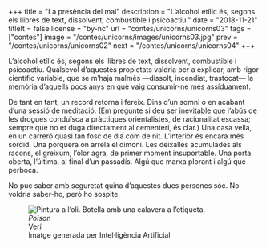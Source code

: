 +++
title = "La presència del mal"
description = "L’alcohol etílic és, segons els llibres de text, dissolvent, combustible i psicoactiu."
date = "2018-11-21"
titleIt = false
license = "by-nc"
url = "contes/unicorns/unicorns03"
tags = ["contes"]
image = "/contes/unicorns/images/unicorns03.jpg"
prev = "/contes/unicorns/unicorns02"
next = "/contes/unicorns/unicorns04"
+++

L’alcohol etílic és, segons els llibres de text, dissolvent, combustible i psicoactiu. Qualsevol d’aquestes propietats valdria per a explicar, amb rigor científic variable, que se m’haja malmès —dissolt, incendiat, trastocat— la memòria d’aquells pocs anys en què vaig consumir-ne més assíduament.

De tant en tant, un record retorna i fereix. Dins d’un somni o en acabant d’una sessió de meditació. (Em pregunte si deu ser inevitable que l’abús de les drogues conduïsca a pràctiques orientalistes, de racionalitat escassa; sempre que no et duga directament al cementeri, és clar.) Una casa vella, en un carreró quasi tan fosc de dia com de nit. L’interior és encara més sòrdid. Una porquera on arrela el dimoni. Les deixalles acumulades als racons, el greixum, l’olor agra, de primer moment insuportable. Una porta oberta, l’última, al final d’un passadís. Algú que marxa plorant i algú que perboca.

No puc saber amb seguretat quina d’aquestes dues persones sóc. No voldria saber-ho, però ho sospite.

<figure class="illustration"><img src="/contes/unicorns/images/unicorns03.jpg" alt="Pintura a l’oli. Botella amb una calavera a l’etiqueta."><figcaption><em>Poison</em><br>Verí<br><span class="ai-disclaimer">Imatge generada per Intel·ligència Artificial</span></figcaption></figure>

